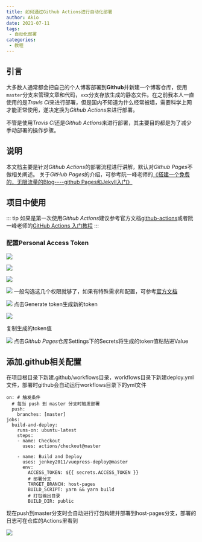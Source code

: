 ```yaml
---
title: 如何通过Github Actions进行自动化部署
author: Akio
date: 2021-07-11
tags:
 - 自动化部署
categories: 
 - 教程
---
```


## 引言

大多数人通常都会把自己的个人博客部署到**Github**并新建一个博客仓库，使用`master`分支来管理文章和代码，`xxx`分支存放生成的静态文件。在之前我本人一直使用的是*Travis CI*来进行部署，但是国内不知道为什么经常被墙，需要科学上网才能正常使用，遂决定换为*Github Actions*来进行部署。

不管是使用*Travis CI*还是*Github Actions*来进行部署，其主要目的都是为了减少手动部署的操作步骤。

## 说明
本文档主要是针对*Github Actions*的部署流程进行讲解，默认对*Github Pages*不做相关阐述。
关于*GitHub Pages*的介绍，可参考阮一峰老师的[《搭建一个免费的，无限流量的Blog----github Pages和Jekyll入门》](http://www.ruanyifeng.com/blog/2012/08/blogging_with_jekyll.html)

## 项目中使用

::: tip
如果是第一次使用*Github Actions*建议参考官方文档[github-actions](https://github.com/features/actions)或者阮一峰老师的[GitHub Actions 入门教程](http://www.ruanyifeng.com/blog/2019/09/getting-started-with-github-actions.html?hmsr=codercto.com&utm_medium=codercto.com&utm_source=codercto.com)
:::

### 配置Personal Access Token

![](../../../.vuepress/public/images/userbar-account-settings.png)

![](../../../.vuepress/public/images/personal_access_tokens_tab.png)

![](../../../.vuepress/public/images/1625999301987.jpg)

![](../../../.vuepress/public/images/1625999591042.jpg)
一般勾选这几个权限就够了，如果有特殊需求和配置，可参考[官方文档](https://docs.github.com/en/github/authenticating-to-github/keeping-your-account-and-data-secure/creating-a-personal-access-token)

![](../../../.vuepress/public/images/1626016646783.jpg)
点击Generate token生成新的token

![](../../../.vuepress/public/images/1626016805729.jpg)

复制生成的token值

![](../../../.vuepress/public/images/1626017737041.jpg)
点击*Github Pages*仓库Settings下的Secrets将生成的token值粘贴进Value

## 添加.github相关配置
在项目根目录下新建.github/workflows目录，workflows目录下新建deploy.yml文件，部署时github会自动运行workflows目录下的yml文件

```
on: # 触发条件
  # 每当 push 到 master 分支时触发部署
  push:
    branches: [master]
jobs:
  build-and-deploy:
    runs-on: ubuntu-latest
    steps:
    - name: Checkout
      uses: actions/checkout@master

    - name: Build and Deploy
      uses: jenkey2011/vuepress-deploy@master
      env:
        ACCESS_TOKEN: ${{ secrets.ACCESS_TOKEN }}
        # 部署分支
        TARGET_BRANCH: host-pages
        BUILD_SCRIPT: yarn && yarn build
        # 打包输出目录
        BUILD_DIR: public

```

现在push到master分支时会自动进行打包构建并部署到host-pages分支，部署的日志可在仓库的Actions里看到

![](../../../.vuepress/public/images/1626019143243.jpg)
